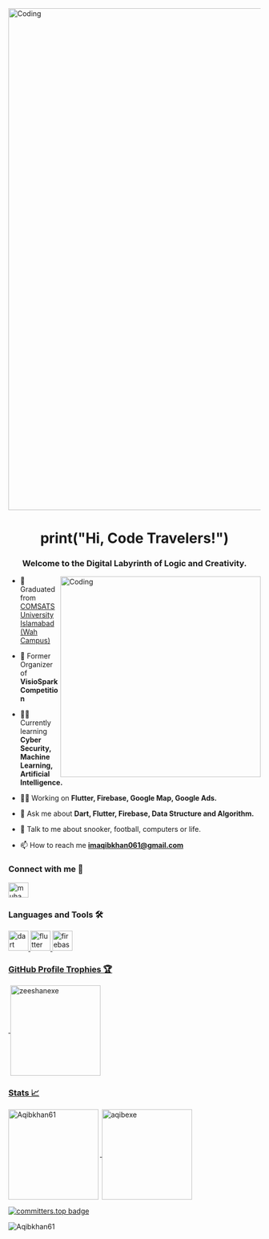 <img align="center" alt="Coding" width="1000" src="https://media.giphy.com/media/zhYSVCirREeIZtONCI/giphy.gif">
<h1 align="center">print("Hi, Code Travelers!")</h1>
<h3 align="center">Welcome to the Digital Labyrinth of Logic and Creativity.</h3>
<img align="right" alt="Coding" width="400" src="https://gifimage.net/wp-content/uploads/2017/10/code-gif-7.gif">


- 🏫 Graduated from [COMSATS University Islamabad (Wah Campus)](https://cuiwah.edu.pk/)

- 🤝 Former Organizer of **VisioSpark Competition** 

- 👨‍🎓 Currently learning **Cyber Security, Machine Learning, Artificial Intelligence.**

- 👨‍💼 Working on **Flutter, Firebase, Google Map, Google Ads.**

- 💬 Ask me about **Dart, Flutter, Firebase, Data Structure and Algorithm.**
  
- 🤝 Talk to me about snooker, football, computers or life.
  
- 📫 How to reach me **imaqibkhan061@gmail.com**


<h3 align="left">Connect with me 🤝</h3>
<p align="left">
<a href="https://www.linkedin.com/in/aqib-khan-010b71284/" target="blank"><img align="center" src="https://raw.githubusercontent.com/rahuldkjain/github-profile-readme-generator/master/src/images/icons/Social/linked-in-alt.svg" alt="muhammad-ahmad-25155a1b0" height="30" width="40" /></a>


<h3 align="left">Languages and Tools 🛠️</h3>
<p align="left"> <a href="https://dart.dev" target="_blank" rel="noreferrer"> <img src="https://www.vectorlogo.zone/logos/dartlang/dartlang-icon.svg" alt="dart" width="40" height="40"/> </a> <a href="https://flutter.dev" target="_blank" rel="noreferrer"> <img src="https://www.vectorlogo.zone/logos/flutterio/flutterio-icon.svg" alt="flutter" width="40" height="40"/> </a> <a href="https://firebase.google.com/" target="_blank" rel="noreferrer"> <img src="https://www.vectorlogo.zone/logos/firebase/firebase-icon.svg" alt="firebase" width="40" height="40"/> </a> <a href="https://go.dev/" target="_blank" rel="noreferrer">
 </p>

<h3 align="left">GitHub Profile Trophies 🏆</h3>
<p>&nbsp;<img height=180em align="center" src="https://github-profile-trophy.vercel.app/?username=Aqibkhan61&theme=onedark" alt="zeeshanexe" /></p> 


<h3 align="left">Stats 📈</h3>
<p><img height=180em align="left" src="https://github-readme-stats.vercel.app/api/top-langs?username=Aqibkhan61&langs_count=10&hide=cmake,html&theme=github_dark&show_icons=true&locale=en&layout=compact" alt="Aqibkhan61" /></p>

<p>&nbsp;<img height=180em align="center" src="http://github-readme-streak-stats.herokuapp.com?user=Aqibkhan61&theme=dark&background=000000" alt="aqibexe" /></p> 

[![committers.top badge](https://user-badge.committers.top/pakistan/Aqibkhan61.svg)](https://user-badge.committers.top/pakistan/Aqibkhan61)
<p> <img src="https://komarev.com/ghpvc/?username=Aqibkhan61&label=Profile%20views&color=0e75b6&style=flat" alt="Aqibkhan61" /> </p>
